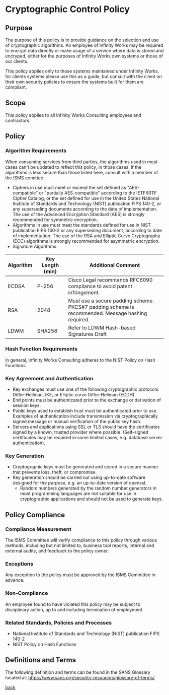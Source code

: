 # Cryptographic Control Policy

## Purpose

The purpose of this policy is to provide guidance on the selection and use of cryptographic algorithms. An employee of Infinity Works may be required to encrypt data directly or make usage of a service where data is stored and encryped, either for the purposes of Infinity Works own systems or those of our clients. 

This policy applies only to those systems maintained under Infinity Works, for clients systems please use this as a guide, but consult with the client on their own security policies to ensure the systems built for them are compliant.

## Scope

This policy applies to all Infinity Works Consulting employees and contractors.

## Policy

### Algorithm Requirements

When consuming services from third parties, the algorithms used in most cases can't be updated to reflect this policy, in those cases, if the algorithms is less secure than those listed here, consult with a member of the ISMS comittee.

- Ciphers in use must meet or exceed the set defined as "AES-compatible" or "partially AES-compatible" according to the IETF/IRTF Cipher Catalog, or the set defined for use in the United States National Institute of Standards and Technology (NIST) publication FIPS 140-2, or any superseding documents according to the date of implementation. The use of the Advanced Encryption Standard (AES) is strongly recommended for symmetric encryption.
- Algorithms in use must meet the standards defined for use in NIST publication FIPS 140-2 or any superseding document, according to date of implementation. The use of the RSA and Elliptic Curve Cryptography (ECC) algorithms is strongly recommended for asymmetric encryption.
- Signature Algorithms 

| Algorithm | Key Length (min) | Additional Comment                                                                                 |
|-----------|------------------|----------------------------------------------------------------------------------------------------|
| ECDSA     | P-256            | Cisco Legal recommends RFC6090 compliance to avoid patent infringement.                            |
| RSA       | 2048             | Must use a secure padding scheme. PKCS#7 padding scheme is recommended. Message hashing required.  |
| LDWM      | SHA256           | Refer to LDWM Hash-based Signatures Draft                                                          |

### Hash Function Requirements

In general, Infinity Works Consulting adheres to the NIST Policy on Hash Functions. 

### Key Agreement and Authentication

- Key exchanges must use one of the following cryptographic protocols: Diffie-Hellman, IKE, or Elliptic curve Diffie-Hellman (ECDH).
- End points must be authenticated prior to the exchange or derivation of session keys.
- Public keys used to establish trust must be authenticated prior to use.  Examples of authentication include transmission via cryptographically signed message or manual verification of the public key hash.
- Servers and applications using SSL or TLS should have the certificates signed by a known, trusted provider where possible. (Self-signed certificates may be required in some limited cases, e.g. database server authentication).

### Key Generation

- Cryptographic keys must be generated and stored in a secure manner that prevents loss, theft, or compromise.
- Key generation should be carried out using up-to-date software designed for the purpose, e.g. an up-to-date version of openssl.
   - Random numbers generated by the random number generators in most programming languages are not suitable for use in cryptographic applications and should not be used to generate keys.

## Policy Compliance

### Compliance Measurement

The ISMS Committee will verify compliance to this policy through various methods, including but not limited to, business tool reports, internal and external audits, and feedback to the policy owner. 

### Exceptions

Any exception to the policy must be approved by the ISMS Committee in advance. 

### Non-Compliance

An employee found to have violated this policy may be subject to disciplinary action, up to and including termination of employment. 

### Related Standards, Policies and Processes

- National Institute of Standards and Technology (NIST) publication FIPS 140-2
- NIST Policy on Hash Functions

## Definitions and Terms

The following definition and terms can be found in the SANS Glossary located at: https://www.sans.org/security-resources/glossary-of-terms/

[back](../README.md#a-z-policies)
